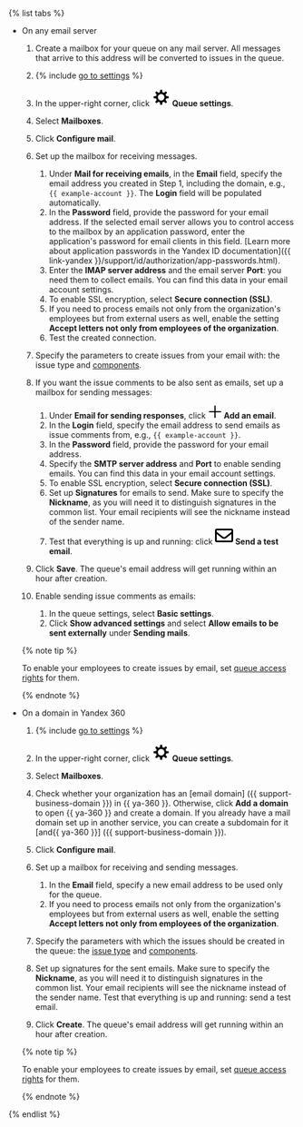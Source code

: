 {% list tabs %}

- On any email server

   1. Create a mailbox for your queue on any mail server. All messages that arrive to this address will be converted to issues in the queue.

   1. {% include [go to settings](transition-page.md) %}

   1. In the upper-right corner, click ![](../../_assets/tracker/svg/queue-settings.svg) **Queue settings**.

   1. Select **Mailboxes**.

   1. Click **Configure mail**.

   1. Set up the mailbox for receiving messages.

      1. Under **Mail for receiving emails**, in the **Email** field, specify the email address you created in Step 1, including the domain, e.g., `{{ example-account }}`. The **Login** field will be populated automatically.
      1. In the **Password** field, provide the password for your email address. If the selected email server allows you to control access to the mailbox by an application password, enter the application's password for email clients in this field. [Learn more about application passwords in the Yandex ID documentation]({{ link-yandex }}/support/id/authorization/app-passwords.html).
      1. Enter the **IMAP server address** and the email server **Port**: you need them to collect emails. You can find this data in your email account settings.
      1. To enable SSL encryption, select **Secure connection (SSL)**.
      1. If you need to process emails not only from the organization's employees but from external users as well, enable the setting **Accept letters not only from employees of the organization**.
      1. Test the created connection.

   1. Specify the parameters to create issues from your email with: the issue type and [components](../../tracker/manager/components.md).

   1. If you want the issue comments to be also sent as emails, set up a mailbox for sending messages:
      1. Under **Email for sending responses**, click ![](../../_assets/tracker/svg/add-address.svg) **Add an email**.
      1. In the **Login** field, specify the email address to send emails as issue comments from, e.g., `{{ example-account }}`.
      1. In the **Password** field, provide the password for your email address.
      1. Specify the **SMTP server address** and **Port** to enable sending emails. You can find this data in your email account settings.
      1. To enable SSL encryption, select **Secure connection (SSL)**.
      1. Set up **Signatures** for emails to send. Make sure to specify the **Nickname**, as you will need it to distinguish signatures in the common list. Your email recipients will see the nickname instead of the sender name.
      1. Test that everything is up and running: click ![](../../_assets/tracker/svg/send-email.svg) **Send a test email**.

   1. Click **Save**. The queue's email address will get running within an hour after creation.

   1. Enable sending issue comments as emails:
      1. In the queue settings, select **Basic settings**.
      1. Click **Show advanced settings** and select **Allow emails to be sent externally** under **Sending mails**.

   {% note tip %}

   To enable your employees to create issues by email, set [queue access rights](../../tracker/manager/queue-access.md) for them.

   {% endnote %}

- On a domain in Yandex 360

   1. {% include [go to settings](transition-page.md) %}

   1. In the upper-right corner, click ![](../../_assets/tracker/svg/queue-settings.svg) **Queue settings**.

   1. Select **Mailboxes**.

   1. Check whether your organization has an [email domain] ({{ support-business-domain }}) in {{ ya-360 }}. Otherwise, click **Add a domain** to open {{ ya-360 }} and create a domain. If you already have a mail domain set up in another service, you can create a subdomain for it [and{{ ya-360 }}] ({{ support-business-domain }}).

   1. Click **Configure mail**.

   1. Set up a mailbox for receiving and sending messages.
      1. In the **Email** field, specify a new email address to be used only for the queue.
      1. If you need to process emails not only from the organization's employees but from external users as well, enable the setting **Accept letters not only from employees of the organization**.

   1. Specify the parameters with which the issues should be created in the queue: the [issue type](../../tracker/manager/add-ticket-type.md) and [components](../../tracker/manager/components.md).

   1. Set up signatures for the sent emails. Make sure to specify the **Nickname**, as you will need it to distinguish signatures in the common list. Your email recipients will see the nickname instead of the sender name. Test that everything is up and running: send a test email.

   1. Click **Create**. The queue's email address will get running within an hour after creation.

   {% note tip %}

   To enable your employees to create issues by email, set [queue access rights](../../tracker/manager/queue-access.md) for them.

   {% endnote %}

{% endlist %}